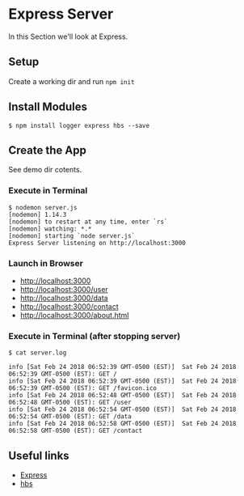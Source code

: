 # Express Server
In this Section we'll look at Express.


## Setup
Create a working dir and run ```npm init```


## Install Modules
```
$ npm install logger express hbs --save
```

## Create the App 

See demo dir cotents.

### Execute in Terminal
```
$ nodemon server.js
[nodemon] 1.14.3
[nodemon] to restart at any time, enter `rs`
[nodemon] watching: *.*
[nodemon] starting `node server.js`
Express Server listening on http://localhost:3000
```

### Launch in Browser
+ [http://localhost:3000](http://localhost:3000)
+ [http://localhost:3000/user](http://localhost:3000/user)
+ [http://localhost:3000/data](http://localhost:3000/data)
+ [http://localhost:3000/contact](http://localhost:3000/contact)
+ [http://localhost:3000/about.html](http://localhost:3000/about.html)

### Execute in Terminal (after stopping server)

```
$ cat server.log 

info [Sat Feb 24 2018 06:52:39 GMT-0500 (EST)]  Sat Feb 24 2018 06:52:39 GMT-0500 (EST): GET /
info [Sat Feb 24 2018 06:52:39 GMT-0500 (EST)]  Sat Feb 24 2018 06:52:39 GMT-0500 (EST): GET /favicon.ico
info [Sat Feb 24 2018 06:52:48 GMT-0500 (EST)]  Sat Feb 24 2018 06:52:48 GMT-0500 (EST): GET /user
info [Sat Feb 24 2018 06:52:54 GMT-0500 (EST)]  Sat Feb 24 2018 06:52:54 GMT-0500 (EST): GET /data
info [Sat Feb 24 2018 06:52:58 GMT-0500 (EST)]  Sat Feb 24 2018 06:52:58 GMT-0500 (EST): GET /contact
```


## Useful links
* [Express](https://expressjs.com/)
* [hbs](https://www.npmjs.com/package/hbs)
